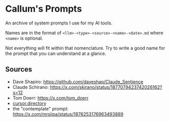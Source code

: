 # Callum's Prompts

An archive of system prompts I use for my AI tools.

Names are in the format of `<llm>-<type>-<source>-<name>-<date>.md` where `<name>` is optional.

Not everything will fit within that nomenclature. Try to write a good name for the prompt that you can understand at a glance.

## Sources

- Dave Shapiro: https://github.com/daveshap/Claude_Sentience
- Claude Schirano: https://x.com/skirano/status/1877079423742026162?s=12
- Tom Doerr: https://x.com/tom_doerr
- [cursor.directory](https://cursor.directory)
- the "contemplate" prompt: https://x.com/mrsiipa/status/1876253176963493889
